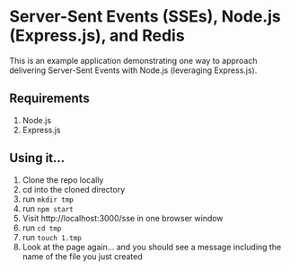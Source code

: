 Server-Sent Events (SSEs), Node.js (Express.js), and Redis
==========================================================

This is an example application demonstrating one way to approach
delivering Server-Sent Events with Node.js (leveraging Express.js).



Requirements
------------

1. Node.js
1. Express.js

Using it...
-----------

1. Clone the repo locally
1. cd into the cloned directory
1. run `mkdir tmp`
1. run `npm start`
1. Visit http://localhost:3000/sse in one browser window
1. run `cd tmp`
1. run `touch 1.tmp`
1. Look at the page again... and you should see a message including the name of the file you just created
